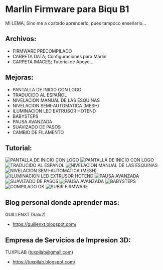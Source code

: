 Marlin Firmware para Biqu B1
==========

MI LEMA; Sino me a costado aprenderlo, pues tampoco enseñarlo...

Archivos:
--------------------
+ FIRMWARE PRECOMPILADO
+ CARPETA DATA; Configuraciones para Marlin
+ CARPETA IMAGES; Tutorial de Apoyo...


Mejoras:
--------------------
+ PANTALLA DE INICIO CON LOGO
+ TRADUCIDO AL ESPAÑOL
+ NIVELACION MANUAL DE LAS ESQUINAS
+ NIVELACION SEMI-AUTOMATICA (MESH)
+ ILUMINACION LED EXTRUSOR HOTEND
+ BABYSTEPS
+ PAUSA AVANZADA
+ SUAVIZADO DE PASOS
+ CAMBIO DE FILAMENTO

Tutorial:
--------------------
![PANTALLA DE INICIO CON LOGO](https://github.com/MrGilAitken/MARLIN-2.0.7.2-BIQU-B1-SERIE/blob/main/images/MM00.PNG)
![PANTALLA DE INICIO CON LOGO](https://github.com/MrGilAitken/MARLIN-2.0.7.2-BIQU-B1-SERIE/blob/main/images/MM01.PNG)
![TRADUCIDO AL ESPAÑOL](https://github.com/MrGilAitken/MARLIN-2.0.7.2-BIQU-B1-SERIE/blob/main/images/MM02.PNG)
![NIVELACION MANUAL DE LAS ESQUINAS](https://github.com/MrGilAitken/MARLIN-2.0.7.2-BIQU-B1-SERIE/blob/main/images/MM03.PNG)
![NIVELACION SEMI-AUTOMATICA (MESH)](https://github.com/MrGilAitken/MARLIN-2.0.7.2-BIQU-B1-SERIE/blob/main/images/MM04.PNG)
![ILUMINACION LED EXTRUSOR HOTEND](https://github.com/MrGilAitken/MARLIN-2.0.7.2-BIQU-B1-SERIE/blob/main/images/MM05.PNG)
![PAUSA AVANZADA](https://github.com/MrGilAitken/MARLIN-2.0.7.2-BIQU-B1-SERIE/blob/main/images/MM06.PNG)
![SUAVIZADO DE PASOS](https://github.com/MrGilAitken/MARLIN-2.0.7.2-BIQU-B1-SERIE/blob/main/images/MM07.PNG)
![PAUSA AVANZADA](https://github.com/MrGilAitken/MARLIN-2.0.7.2-BIQU-B1-SERIE/blob/main/images/MM08.PNG)
![BABYSTEPS](https://github.com/MrGilAitken/MARLIN-2.0.7.2-BIQU-B1-SERIE/blob/main/images/MM09.PNG)
![COMPILADO OK](https://github.com/MrGilAitken/MARLIN-2.0.7.2-BIQU-B1-SERIE/blob/main/images/MM10.PNG)
![SUBIR FIRMWARE](https://github.com/MrGilAitken/MARLIN-2.0.7.2-BIQU-B1-SERIE/blob/main/images/MM11.PNG)

Blog personal donde aprender mas:
--------------------

GUILLENXT (Salu2)
+ https://guillenxt.blogspot.com/

Empresa de Servicios de Impresion 3D:
--------------------

TUXPILAB (tuxpilab@gmail.com)
+ https://tuxpilab.blogspot.com/
